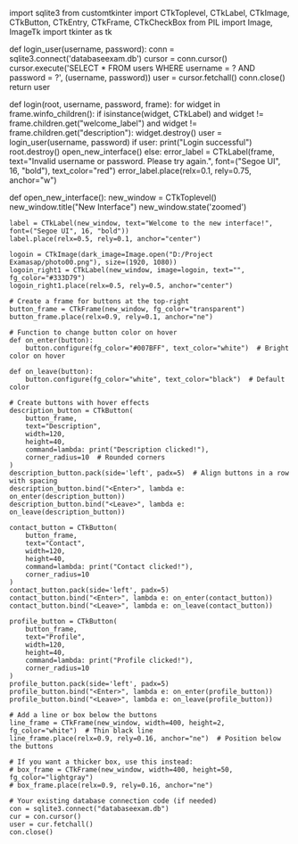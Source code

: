 import sqlite3
from customtkinter import CTkToplevel, CTkLabel, CTkImage, CTkButton, CTkEntry, CTkFrame, CTkCheckBox
from PIL import Image, ImageTk
import tkinter as tk






def login_user(username, password):
    conn = sqlite3.connect('databaseexam.db')
    cursor = conn.cursor()
    cursor.execute('SELECT * FROM users WHERE username = ? AND password = ?', (username, password))
    user = cursor.fetchall()
    conn.close()
    return user

def login(root, username, password, frame):
    for widget in frame.winfo_children():
        if isinstance(widget, CTkLabel) and widget != frame.children.get("welcome_label") and widget != frame.children.get("description"):
            widget.destroy()
    user = login_user(username, password)
    if user:
        print("Login successful")
        root.destroy()
        open_new_interface()
    else:
        error_label = CTkLabel(frame, text="Invalid username or password. Please try again.", font=("Segoe UI", 16, "bold"), text_color="red")
        error_label.place(relx=0.1, rely=0.75, anchor="w")



def open_new_interface():
    new_window = CTkToplevel()
    new_window.title("New Interface")
    new_window.state('zoomed')

    label = CTkLabel(new_window, text="Welcome to the new interface!", font=("Segoe UI", 16, "bold"))
    label.place(relx=0.5, rely=0.1, anchor="center")

    logoin = CTkImage(dark_image=Image.open("D:/Project Examasap/photo00.png"), size=(1920, 1080))
    logoin_right1 = CTkLabel(new_window, image=logoin, text="", fg_color="#333D79")
    logoin_right1.place(relx=0.5, rely=0.5, anchor="center")

    # Create a frame for buttons at the top-right
    button_frame = CTkFrame(new_window, fg_color="transparent")
    button_frame.place(relx=0.9, rely=0.1, anchor="ne")

    # Function to change button color on hover
    def on_enter(button):
        button.configure(fg_color="#007BFF", text_color="white")  # Bright color on hover

    def on_leave(button):
        button.configure(fg_color="white", text_color="black")  # Default color

    # Create buttons with hover effects
    description_button = CTkButton(
        button_frame, 
        text="Description", 
        width=120, 
        height=40, 
        command=lambda: print("Description clicked!"),
        corner_radius=10  # Rounded corners
    )
    description_button.pack(side='left', padx=5)  # Align buttons in a row with spacing
    description_button.bind("<Enter>", lambda e: on_enter(description_button))
    description_button.bind("<Leave>", lambda e: on_leave(description_button))

    contact_button = CTkButton(
        button_frame, 
        text="Contact", 
        width=120, 
        height=40, 
        command=lambda: print("Contact clicked!"),
        corner_radius=10
    )
    contact_button.pack(side='left', padx=5)
    contact_button.bind("<Enter>", lambda e: on_enter(contact_button))
    contact_button.bind("<Leave>", lambda e: on_leave(contact_button))

    profile_button = CTkButton(
        button_frame, 
        text="Profile", 
        width=120, 
        height=40, 
        command=lambda: print("Profile clicked!"),
        corner_radius=10
    )
    profile_button.pack(side='left', padx=5)
    profile_button.bind("<Enter>", lambda e: on_enter(profile_button))
    profile_button.bind("<Leave>", lambda e: on_leave(profile_button))

    # Add a line or box below the buttons
    line_frame = CTkFrame(new_window, width=400, height=2, fg_color="white")  # Thin black line
    line_frame.place(relx=0.9, rely=0.16, anchor="ne")  # Position below the buttons

    # If you want a thicker box, use this instead:
    # box_frame = CTkFrame(new_window, width=400, height=50, fg_color="lightgray")
    # box_frame.place(relx=0.9, rely=0.16, anchor="ne")

    # Your existing database connection code (if needed)
    con = sqlite3.connect("databaseexam.db")
    cur = con.cursor()
    user = cur.fetchall()
    con.close()
